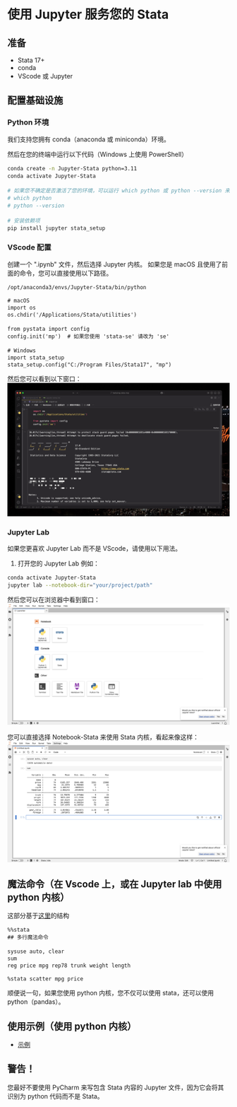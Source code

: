 # 使用 Jupyter 服务您的 Stata
## 准备
- Stata 17+
- conda
- VScode 或 Jupyter

## 配置基础设施
### Python 环境
我们支持您拥有 conda（anaconda 或 miniconda）环境。

然后在您的终端中运行以下代码（Windows 上使用 PowerShell）
```bash
conda create -n Jupyter-Stata python=3.11
conda activate Jupyter-Stata

# 如果您不确定是否激活了您的环境，可以运行 which python 或 python --version 来确认。
# which python
# python --version

# 安装依赖项
pip install jupyter stata_setup
```

### VScode 配置
创建一个 ".ipynb" 文件，然后选择 Jupyter 内核。
如果您是 macOS 且使用了前面的命令，您可以直接使用以下路径。
```text
/opt/anaconda3/envs/Jupyter-Stata/bin/python
```

```Jupyter
# macOS
import os
os.chdir('/Applications/Stata/utilities') 

from pystata import config
config.init('mp')  # 如果您使用 'stata-se' 请改为 'se'

# Windows
import stata_setup
stata_setup.config("C:/Program Files/Stata17", "mp")
```

然后您可以看到以下窗口：
![pystata-example-window](../images/pystata.png)

### Jupyter Lab
如果您更喜欢 Jupyter Lab 而不是 VScode，请使用以下用法。

1. 打开您的 Jupyter Lab
例如：
```bash
conda activate Jupyter-Stata
jupyter lab --notebook-dir="your/project/path"
```

然后您可以在浏览器中看到窗口：
![Jupyter Lab in Brower](../images/jupyterlab.png)

您可以直接选择 Notebook-Stata 来使用 Stata 内核，看起来像这样：
![Jupyter Stata Use](../images/JupyterLabExample.png)

## 魔法命令（在 Vscode 上，或在 Jupyter lab 中使用 python 内核）
这部分基于[这里](#vscode-config)的结构
```jupyter
%%stata 
## 多行魔法命令

sysuse auto, clear
sum
reg price mpg rep78 trunk weight length
```

```jupyter
%stata scatter mpg price
```

顺便说一句，如果您使用 python 内核，您不仅可以使用 stata，还可以使用 python（pandas）。


## 使用示例（使用 python 内核）
- [示例](../examples/jupyter.ipynb) 


## 警告！
您最好不要使用 PyCharm 来写包含 Stata 内容的 Jupyter 文件，因为它会将其识别为 python 代码而不是 Stata。